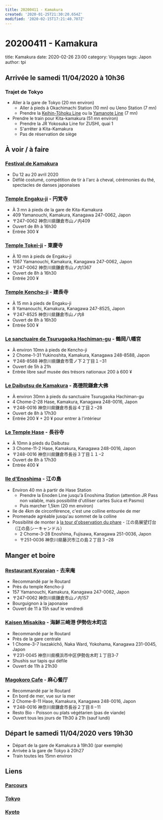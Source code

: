 ```yaml
---
title: 20200411 - Kamakura
created: '2020-01-25T21:30:20.654Z'
modified: '2020-02-15T17:21:40.707Z'
---
```


# 20200411 - Kamakura

title: Kamakura
date: 2020-02-26 23:00
category: Voyages
tags: Japon
author: tpi


## Arrivée le samedi 11/04/2020 à 10h36

### Trajet de Tokyo 
* Aller à la gare de Tokyo (20 mn environ)
  * Aller à pieds à Okachimachi Station (10 mn) ou Ueno Station (7 mn)
  * Prendre la [Keihin-Tōhoku Line](https://www.google.fr/maps/dir/Japon,+TokyoTait%C5%8DHigashiueno,+2+Chome%E2%88%9218%E2%88%9218+HOTEL+Guest1%EF%BC%88%E3%83%9B%E3%83%86%E3%83%AB%E3%82%B2%E3%82%B9%E3%83%88%E3%83%AF%E3%83%B3%EF%BC%89%E4%B8%8A%E9%87%8E%E9%A7%85%E5%89%8D/Tokyo+Station,+1+Chome-9+Marunouchi,+Chiyoda,+Tokyo,+Japon/@35.6965719,139.7543288,14z/am=t/data=!4m18!4m17!1m5!1m1!1s0x60188e9f24ae36ed:0x1c6dbfde2a61fe1a!2m2!1d139.7772478!2d35.7105109!1m5!1m1!1s0x60188bfbd89f700b:0x277c49ba34ed38!2m2!1d139.7671248!2d35.6812362!2m3!6e1!7e2!8j1585992600!3e3) ou la [Yamanote Line](https://www.google.fr/maps/dir/Japon,+TokyoTait%C5%8DHigashiueno,+2+Chome%E2%88%9218%E2%88%9218+HOTEL+Guest1%EF%BC%88%E3%83%9B%E3%83%86%E3%83%AB%E3%82%B2%E3%82%B9%E3%83%88%E3%83%AF%E3%83%B3%EF%BC%89%E4%B8%8A%E9%87%8E%E9%A7%85%E5%89%8D/Tokyo+Station,+1+Chome-9+Marunouchi,+Chiyoda,+Tokyo,+Japon/@35.6965719,139.7543288,14z/am=t/data=!4m19!4m18!1m5!1m1!1s0x60188e9f24ae36ed:0x1c6dbfde2a61fe1a!2m2!1d139.7772478!2d35.7105109!1m5!1m1!1s0x60188bfbd89f700b:0x277c49ba34ed38!2m2!1d139.7671248!2d35.6812362!2m3!6e1!7e2!8j1585992600!3e3!5i1) (7 mn)
* Prendre le train pour Kita-kamakura (51 mn environ)
  * Prendre la JR Yokosuka Line for ZUSHI, quai 1
  * S'arrêter à Kita-Kamakura
  * Pas de réservation de siège

## À voir / à faire

### [Festival de Kamakura](https://www.tourisme-japon.fr/decouvrez-le-japon/festivals-et-manifestations/avril/item/228-festival-de-kamakura)
* Du 12 au 20 avril 2020
* Défilé costumé, compétition de tir à l'arc à cheval, cérémonies du thé, spectacles de danses japonaises

### [Temple Engaku-ji](https://www.google.fr/maps/place/Engaku-ji/@35.3379213,139.5454746,17z/data=!3m1!4b1!4m5!3m4!1s0x6018459f6eca448d:0x10c24fb2ce7ae52f!8m2!3d35.3379213!4d139.5476633) - 円覚寺
* À 3 mn à pieds de la gare de Kita-Kamakura
* 409 Yamanouchi, Kamakura, Kanagawa 247-0062, Japon
* 〒247-0062 神奈川県鎌倉市山ノ内409
* Ouvert de 8h à 16h30
* Entrée 300 ¥

### [Temple Tokei-ji](https://www.google.fr/maps/place/T%C5%8Dkei-ji/@35.3351412,139.5434315,17z/data=!3m1!4b1!4m5!3m4!1s0x6018459929421a57:0xa6b9e79de2be50d3!8m2!3d35.3351412!4d139.5456202) - 東慶寺
* À 10 mn à pieds de Engaku-ji
* 1367 Yamanouchi, Kamakura, Kanagawa 247-0062, Japon
* 〒247-0062 神奈川県鎌倉市山ノ内1367
* Ouvert de 8h à 16h30
* Entrée 200 ¥

### [Temple Kencho-ji](https://www.google.fr/maps/place/Kench%C5%8D-ji/@35.3308282,139.5516536,17z/data=!3m1!4b1!4m5!3m4!1s0x601845bbba7c302b:0xab02a71d8991e72!8m2!3d35.3308282!4d139.5538423) - 建長寺
* À 15 mn à pieds de Engaku-ji
* 8 Yamanouchi, Kamakura, Kanagawa 247-8525, Japon
* 〒247-8525 神奈川県鎌倉市山ノ内8
* Ouvert de 8h à 16h30
* Entrée 500 ¥

### [Le sanctuaire de Tsurugaoka Hachiman-gu](https://www.google.fr/maps/place/Tsurugaoka+Hachiman-g%C5%AB/@35.3248574,139.5538813,17z/data=!3m1!4b1!4m5!3m4!1s0x601845b87890aa89:0xa867ad10105036b5!8m2!3d35.3248574!4d139.55607) - 鶴岡八幡宮
* À environ 10mn à pieds de Kencho-ji
* 2 Chome-1-31 Yukinoshita, Kamakura, Kanagawa 248-8588, Japon
* 〒248-8588 神奈川県鎌倉市雪ノ下２丁目１−31
* Ouvert de 5h à 21h
* Entrée libre sauf musée des trésors nationaux 200 à 600 ¥

### [Le Daibutsu de Kamakura](https://www.google.fr/maps/place/Kamakura+Daibutsu+Buddha/@35.3167651,139.533755,17z/data=!4m8!1m2!2m1!1sdaibutsu+de+kamakura!3m4!1s0x601845f2dc100001:0xab9a7a7bbefaf9ca!8m2!3d35.3168307!4d139.5357337) - 高德院鎌倉大佛
* À environ 30mn à pieds du sanctuaire Tsurugaoka Hachiman-gu
* 4 Chome-2-28 Hase, Kamakura, Kanagawa 248-0016, Japon
* 〒248-0016 神奈川県鎌倉市長谷４丁目２−28
* Ouvert de 8h à 17h30
* Entrée 200 ¥ + 20 ¥ pour entrer à l'intérieur

### [Le Temple Hase](https://www.google.fr/maps/place/Hasedera/@35.3124645,139.5308747,17z/data=!3m1!4b1!4m5!3m4!1s0x601845f4077127d5:0x57eb6150baf7add1!8m2!3d35.3124645!4d139.5330634) - 長谷寺
* À 10mn à pieds du Daibutsu
* 3 Chome-11-2 Hase, Kamakura, Kanagawa 248-0016, Japon
* 〒248-0016 神奈川県鎌倉市長谷３丁目１１−2
* Ouvert de 8h à 17h30
* Entrée 400 ¥

### [Ile d'Enoshima](https://www.google.fr/maps/place/Enoshima/@35.3000953,139.4766952,16z/data=!3m1!4b1!4m5!3m4!1s0x60184ee6a0ffb471:0x2647c3f7d0777a14!8m2!3d35.2994178!4d139.480291) - 江の島
* Environ 40 mn à partir de Hase Station
  * Prendre la Enoden Line jusqu'à Enoshima Station (attention JR Pass non valable, mais possibilité d'utiliser cartes Suica et Pasmo)
  * Puis marcher 1,5km (20 mn environ)
* Ile de 4km de circonférence, c'est une colline entourée de mer
* Promenade agréable jusqu'au sommet de la colline
* Possibilité de monter à [la tour d'observation du phare](https://www.google.fr/maps/place/Enoshima+Sea+Candle/@35.2997417,139.4762363,17z/data=!3m1!4b1!4m5!3m4!1s0x60184ee5ce045bbd:0x356c5f13bb58dfb3!8m2!3d35.2997417!4d139.478425) - 江の島展望灯台（江の島シーキャンドル）
  * 2 Chome-3-28 Enoshima, Fujisawa, Kanagawa 251-0036, Japon
  * 〒251-0036 神奈川県藤沢市江の島２丁目３−28

## Manger et boire

### [Restaurant Kyoraian](https://www.google.fr/maps/place/%E5%8E%BB%E6%9D%A5%E5%BA%B5/@35.3329223,139.5481479,17z/data=!3m1!4b1!4m5!3m4!1s0x601845a2d26279a9:0xc5162a9229b0a9f7!8m2!3d35.3329223!4d139.5503366) - 去来庵
* Recommandé par le Routard
* Près du temple Kencho-ji
* 157 Yamanouchi, Kamakura, Kanagawa 247-0062, Japon
* 〒247-0062 神奈川県鎌倉市山ノ内157
* Bourguignon à la japonaise
* Ouvert de 11 à 15h sauf le vendredi

### [Kaisen Misakiko](https://www.google.fr/maps/place/Kaisen+MisakiKo/@35.4450653,139.6313645,17z/data=!3m1!4b1!4m5!3m4!1s0x60185cf46c2a2909:0xe8d564992e26b91!8m2!3d35.4450653!4d139.6335532) - 海鮮三崎港 伊勢佐木町店
* Recommandé par le Routard
* Près de la gare centrale
* 1 Chome-3-7 Isezakichō, Naka Ward, Yokohama, Kanagawa 231-0045, Japon
* 〒231-0045 神奈川県横浜市中区伊勢佐木町１丁目3-7
* Shushis sur tapis qui défile
* Ouvert de 11h à 21h30

### [Magokoro Cafe](https://www.google.fr/maps/place/Magokoro+%E9%BA%BB%E5%BF%83%E9%A4%90%E5%8E%85/@35.3103429,139.5359597,17z/data=!3m1!4b1!4m5!3m4!1s0x601845f01dfce89d:0xe51e88996aef43ca!8m2!3d35.3103429!4d139.5381484) - 麻心餐厅
* Recommandé par le Routard
* En bord de mer, vue sur la mer
* 2 Chome-8-11 Hase, Kamakura, Kanagawa 248-0016, Japon
* 〒248-0016 神奈川県鎌倉市長谷２丁目８−11
* Resto Bio - Poisson ou plats végétarien (pas de viande)
* Ouvert tous les jours de 11h30 à 21h (sauf lundi)

## Départ le samedi 11/04/2020 vers 19h30
* Départ de la gare de Kamakura à 19h30 (par exemple)
* Arrivée à la gare de Tokyo à 20h27
* Train toutes les 15mn environ

## Liens

### [Parcours](https://tse-tse.org/2020/02/japon-2020/index.html)
### [Tokyo](https://tse-tse.org/2020/02/tokyo/index.html)
### [Kyoto](https://tse-tse.org/2020/02/kyoto/index.html)


